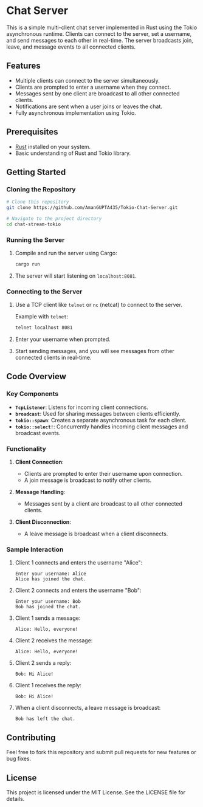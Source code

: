 # Chat Server

This is a simple multi-client chat server implemented in Rust using the Tokio asynchronous runtime. Clients can connect to the server, set a username, and send messages to each other in real-time. The server broadcasts join, leave, and message events to all connected clients.

## Features

- Multiple clients can connect to the server simultaneously.
- Clients are prompted to enter a username when they connect.
- Messages sent by one client are broadcast to all other connected clients.
- Notifications are sent when a user joins or leaves the chat.
- Fully asynchronous implementation using Tokio.

## Prerequisites

- [Rust](https://www.rust-lang.org/tools/install) installed on your system.
- Basic understanding of Rust and Tokio library.

## Getting Started

### Cloning the Repository

```bash
# Clone this repository
git clone https://github.com/AmanGUPTA435/Tokio-Chat-Server.git

# Navigate to the project directory
cd chat-stream-tokio
```

### Running the Server

1. Compile and run the server using Cargo:

   ```bash
   cargo run
   ```

2. The server will start listening on `localhost:8081`.

### Connecting to the Server

1. Use a TCP client like `telnet` or `nc` (netcat) to connect to the server.

   Example with `telnet`:

   ```bash
   telnet localhost 8081
   ```

2. Enter your username when prompted.

3. Start sending messages, and you will see messages from other connected clients in real-time.

## Code Overview

### Key Components

- **`TcpListener`**: Listens for incoming client connections.
- **`broadcast`**: Used for sharing messages between clients efficiently.
- **`tokio::spawn`**: Creates a separate asynchronous task for each client.
- **`tokio::select!`**: Concurrently handles incoming client messages and broadcast events.

### Functionality

1. **Client Connection**:

   - Clients are prompted to enter their username upon connection.
   - A join message is broadcast to notify other clients.

2. **Message Handling**:

   - Messages sent by a client are broadcast to all other connected clients.

3. **Client Disconnection**:
   - A leave message is broadcast when a client disconnects.

### Sample Interaction

1. Client 1 connects and enters the username "Alice":

   ```
   Enter your username: Alice
   Alice has joined the chat.
   ```

2. Client 2 connects and enters the username "Bob":

   ```
   Enter your username: Bob
   Bob has joined the chat.
   ```

3. Client 1 sends a message:

   ```
   Alice: Hello, everyone!
   ```

4. Client 2 receives the message:

   ```
   Alice: Hello, everyone!
   ```

5. Client 2 sends a reply:

   ```
   Bob: Hi Alice!
   ```

6. Client 1 receives the reply:

   ```
   Bob: Hi Alice!
   ```

7. When a client disconnects, a leave message is broadcast:

   ```
   Bob has left the chat.
   ```

## Contributing

Feel free to fork this repository and submit pull requests for new features or bug fixes.

## License

This project is licensed under the MIT License. See the LICENSE file for details.
